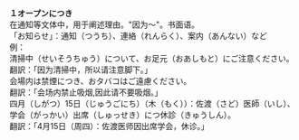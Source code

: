 **１オープンにつき**　　  
在通知等文体中，用于阐述理由。"因为～"。书面语。　　  
「お知らせ」：通知（つうち）、連絡（れんらく）、案内（あんない）など　　  
例：　　  
清掃中（せいそうちゅう）について、お足元（おあしもと）にご注意ください。  
翻訳：「因为清掃中，所以请注意脚下。」  
会場内は禁煙につき、おタバコはご遠慮ください。  
翻訳：「会场内禁止吸烟,因此请不要吸烟。」  
四月（しがつ）15日（じゅうごにち）（木（もく））：佐渡（さど）医師（いし）、学会（がっかい）出席（しゅっせき）につ休診（きゅうしん）。  
翻訳：「4月15日（周四）：佐渡医师因出席学会，休诊。」
